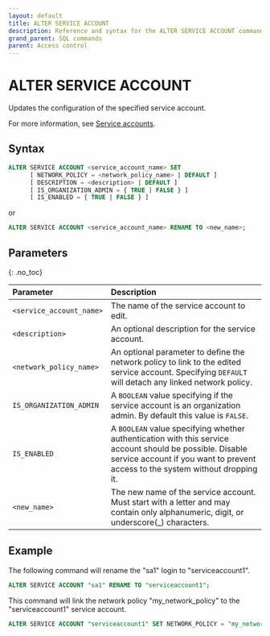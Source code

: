 ```yaml
---
layout: default
title: ALTER SERVICE ACCOUNT
description: Reference and syntax for the ALTER SERVICE ACCOUNT command.
grand_parent: SQL commands
parent: Access control
---
```


# ALTER SERVICE ACCOUNT

Updates the configuration of the specified service account.

For more information, see [Service accounts](../../../Guides/managing-your-organization/service-accounts.md).

## Syntax

```sql
ALTER SERVICE ACCOUNT <service_account_name> SET 
      [ NETWORK_POLICY = <network_policy_name> | DEFAULT ] 
      [ DESCRIPTION = <description> | DEFAULT ]
      [ IS_ORGANIZATION_ADMIN = { TRUE | FALSE } ]
      [ IS_ENABLED = { TRUE | FALSE } ]
```

or

```sql
ALTER SERVICE ACCOUNT <service_account_name> RENAME TO <new_name>;
```

## Parameters

{: .no_toc}

| Parameter                | Description                                                                                                                                                                                |
|:-------------------------|:-------------------------------------------------------------------------------------------------------------------------------------------------------------------------------------------|
| `<service_account_name>` | The name of the service account to edit.                                                                                                                                                   |
| `<description>`          | An optional description for the service account.                                                                                                                                           |
| `<network_policy_name>`  | An optional parameter to define the network policy to link to the edited service account. Specifying `DEFAULT` will detach any linked network policy.                                      |         
| `IS_ORGANIZATION_ADMIN`  | A `BOOLEAN` value specifying if the service account is an organization admin. By default this value is `FALSE`.                                                                            |         
| `IS_ENABLED`             | A `BOOLEAN` value specifying whether authentication with this service account should be possible. Disable service account if you want to prevent access to the system without dropping it. |
| `<new_name>`             | The new name of the service account. Must start with a letter and may contain only alphanumeric, digit, or underscore(_) characters.                                                       |

## Example

The following command will rename the "sa1" login to "serviceaccount1".

```sql
ALTER SERVICE ACCOUNT "sa1" RENAME TO "serviceaccount1";
```

This command will link the network policy "my_network_policy" to the "serviceaccount1" service account.

```sql
ALTER SERVICE ACCOUNT "serviceaccount1" SET NETWORK_POLICY = "my_network_policy";
```
